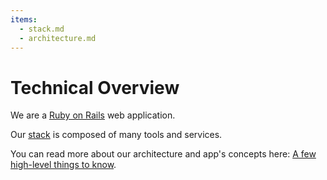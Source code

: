 ```yaml
---
items:
  - stack.md
  - architecture.md
---
```


# Technical Overview

We are a [Ruby on Rails](https://rubyonrails.org) web application.

Our [stack](stack.md) is composed of many tools and services.

You can read more about our architecture and app's concepts here: [A few
high-level things to know](/architecture).
